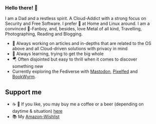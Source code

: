 ### Hello there! 👋
I am a Dad and a restless spirit. A Cloud-Addict with a strong focus on Security and Free Software. I prefer  at Home and Linux around. I am a convinced -Fanboy, and, besides, love Metal of all kind, Travelling, Photographing, Reading and Blogging.

- 🔭 Always working on articles and in-depths that are related to the OS above and all Cloud-driven solutions with privacy in mind
- 🌱 Always learning, trying to get the big whole
- 🪂 Often disjointed but easy to thrill when it comes to discover something new
- Currently exploring the Fediverse with <a rel="me" href="https://norse.social/@oliver">Mastodon</a>, <a href="https://nordicshutter.com/oliver">Pixelfed</a> and <a href="https://books.pifferi.info/user/oliver">BookWyrm</a>.

## Support me

- ☕️ 🍺 If you like, you may buy me a coffee or a beer (depending on daytime & situation) <a href="[https://ko-fi.com/oliverpifferi](http://paypal.com/paypalme/ollipedia)">here</A>
- 📚 My <a href="https://www.amazon.de/hz/wishlist/ls/2IKSS2AI2M24S?ref_=wl_share">Amazon-Wishlist</a>
